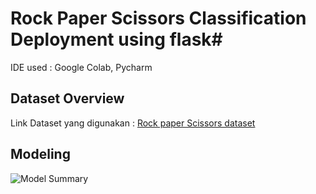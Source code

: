 # Rock Paper Scissors Classification Deployment using flask#

IDE used : Google Colab, Pycharm

## Dataset Overview
Link Dataset yang digunakan : [Rock paper Scissors dataset](https://www.tensorflow.org/datasets/catalog/rock_paper_scissors)


## Modeling
![Model Summary](https://drive.google.com/file/d/1MgRKGEw0amg9AL-8jW9V6i0V0Mm4Ju2c/view?usp=drive_link)

 
